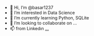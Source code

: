 - 👋 Hi, I’m @basar1237
- 👀 I’m interested in Data Science
- 🌱 I’m currently learning Python, SQLite
- 💞️ I’m looking to collaborate on ...
- 📫 from Linkedın [...](https://www.linkedin.com/in/basar-yildirim-0426a3213)

<!---
basar1237/basar1237 is a ✨ special ✨ repository because its `README.md` (this file) appears on your GitHub profile.
You can click the Preview link to take a look at your changes.
--->

